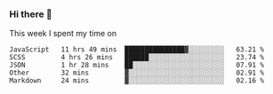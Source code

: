 ### Hi there 👋

<!--
**qiruohan/qiruohan** is a ✨ _special_ ✨ repository because its `README.md` (this file) appears on your GitHub profile.

Here are some ideas to get you started:

- 🔭 I’m currently working on ...
- 🌱 I’m currently learning ...
- 👯 I’m looking to collaborate on ...
- 🤔 I’m looking for help with ...
- 💬 Ask me about ...
- 📫 How to reach me: ...
- 😄 Pronouns: ...
- ⚡ Fun fact: ...
-->

This week I spent my time on 
<!--START_SECTION:waka-->
```text
JavaScript   11 hrs 49 mins  ███████████████▓░░░░░░░░░   63.21 % 
SCSS         4 hrs 26 mins   ██████░░░░░░░░░░░░░░░░░░░   23.74 % 
JSON         1 hr 28 mins    ██░░░░░░░░░░░░░░░░░░░░░░░   07.91 % 
Other        32 mins         ▓░░░░░░░░░░░░░░░░░░░░░░░░   02.91 % 
Markdown     24 mins         ▓░░░░░░░░░░░░░░░░░░░░░░░░   02.16 % 
```
<!--END_SECTION:waka-->
